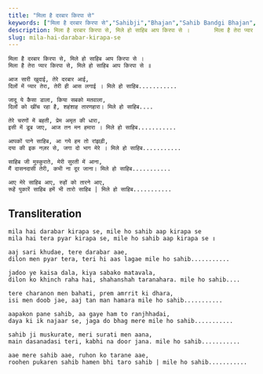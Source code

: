 ```yaml
---
title: "मिला है दरबार किरपा से"
keywords: ["मिला है दरबार किरपा से","Sahibji","Bhajan","Sahib Bandgi Bhajan","Sant Kabir Bhajan","bhajan lyrics","साहिब बंदगी भजन","भजन"]
description: मिला है दरबार किरपा से, मिले हो साहिब आप किरपा से ।       मिला है तेरा प्यार किरपा से, मिले हो साहिब आप किरपा से ॥              आज सारी खुदाई, तेरे
slug: mila-hai-darabar-kirapa-se
---
```


  
    मिला है दरबार किरपा से, मिले हो साहिब आप किरपा से ।  
    मिला है तेरा प्यार किरपा से, मिले हो साहिब आप किरपा से ॥  
      
    आज सारी खुदाई, तेरे दरबार आई,  
    दिलों में प्यार तेरा, तेरी ही आस लगाई । मिले हो साहिब...........  
  
    जादू ये कैसा डाला, किया सबको मतवाला,  
    दिलों को खींच रहा है, शहंशाह तारणहारा। मिले हो साहिब....  
      
    तेरे चरणों में बहती, प्रेम अमृत की धारा,  
    इसी में डूब जाए, आज तन मन हमारा । मिले हो साहिब...........  
  
    आपकों पाने साहिब, आ गये हम तो रांझड़ी,  
    दया की इक नज़र से, जगा दो भाग मेरे । मिले हो साहिब...........  
  
    साहिब जी मुस्कुराते, मेरी सुरती में आना,  
    मैं दासनदासी तेरी, कभी ना दूर जाना। मिले हो साहिब...........  
  
    आए मेरे साहिब आए, रुहों को तारने आए,  
    रूहें पुकारें साहिब हमें भी तारो साहिब | मिले हो साहिब...........  


## Transliteration

  
    mila hai darabar kirapa se, mile ho sahib aap kirapa se  
    mila hai tera pyar kirapa se, mile ho sahib aap kirapa se ॥  
      
    aaj sari khudae, tere darabar aae,  
    dilon men pyar tera, teri hi aas lagae mile ho sahib...........  
  
    jadoo ye kaisa dala, kiya sabako matavala,  
    dilon ko khinch raha hai, shahanshah taranahara. mile ho sahib....  
      
    tere charanon men bahati, prem amrrit ki dhara,  
    isi men doob jae, aaj tan man hamara mile ho sahib...........  
  
    aapakon pane sahib, aa gaye ham to ranjhhadai,  
    daya ki ik najaar se, jaga do bhag mere mile ho sahib...........  
  
    sahib ji muskurate, meri surati men aana,  
    main dasanadasi teri, kabhi na door jana. mile ho sahib...........  
  
    aae mere sahib aae, ruhon ko tarane aae,  
    roohen pukaren sahib hamen bhi taro sahib | mile ho sahib...........  

  